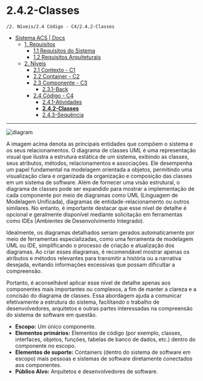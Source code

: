# 2.4.2-Classes

`/2. Níveis/2.4 Código - C4/2.4.2-Classes`

* [Sistema ACS | Docs](../../../README.md)
  * [1. Requisitos](../../../1.%20Requisitos/README.md)
    * [1.1 Requisitos do Sistema](../../../1.%20Requisitos/1.1%20Requisitos%20do%20Sistema/README.md)
    * [1.2 Requisitos Arquiteturais](../../../1.%20Requisitos/1.2%20Requisitos%20Arquiteturais/README.md)
  * [2. Níveis](../../../2.%20N%C3%ADveis/README.md)
    * [2.1 Contexto - C1](../../../2.%20N%C3%ADveis/2.1%20Contexto%20-%20C1/README.md)
    * [2.2 Container - C2](../../../2.%20N%C3%ADveis/2.2%20Container%20-%20C2/README.md)
    * [2.3 Componente - C3](../../../2.%20N%C3%ADveis/2.3%20Componente%20-%20C3/README.md)
      * [2.3.1-Back](../../../2.%20N%C3%ADveis/2.3%20Componente%20-%20C3/2.3.1-Back/README.md)
    * [2.4 Código - C4](../../../2.%20N%C3%ADveis/2.4%20C%C3%B3digo%20-%20C4/README.md)
      * [2.4.1-Atividades](../../../2.%20N%C3%ADveis/2.4%20C%C3%B3digo%20-%20C4/2.4.1-Atividades/README.md)
      * [**2.4.2-Classes**](../../../2.%20N%C3%ADveis/2.4%20C%C3%B3digo%20-%20C4/2.4.2-Classes/README.md)
      * [2.4.3-Sequência](../../../2.%20N%C3%ADveis/2.4%20C%C3%B3digo%20-%20C4/2.4.3-Sequ%C3%AAncia/README.md)

---

![diagram](https://www.plantuml.com/plantuml/svg/0/hLTBJnin4BxpAonEVOX8lQuG9GffLObMg9HU48U9FG6NNJlOisaGvR_NNlRbNMysQSaXiMV6u_4tus-SKqjWACzInbEm5kq1SvzYpAOarrA0G7Pz_GlMa2pC95_X1BYT29r99VMajhcvOK_5MlyvaY9XvrhTDXAK6vsmkVkUgpnhv08jDvA3KrwIaUqb_EuhR6G62PEA2l7pGIky6HgIIxTKw7BhKjt4VNHqmWxV7GQc2UFDpBw6lrkabi2-UJlWT1Z5bjKOZYGfJoDWRS5H03aCpu2maTrf0xO1TW3lKln34wHTQHDomXQFXDSt_HHznuTSMXzLY6WRbGBJ3uTjsuIPUXAjnr5dZMd2e1g_Hc0kryqyoFG_HkSSrjEmSd9ZjzQCruzLYz8P1WMnMtgAhQjYZoP61qnnPNCmSgkNoYHX-Sl8_byWhKIuM0BavagWGRuDlCfa33-Eg_vzCZdqXGkGniH8hCXiNtxrgIzpn8ZUHvJkeXZNHzq9vdrTE8pBIGXmAn7343T6Oo37-CbYXfOCTbZdWKIRQZjQqlUe8lcg8vaQDrhhgRLIWO20k5ws9Q3SDg6tcUYoqDNTQpmvBPYgczzBJ-_2ZtbuiN9DpF_kqhswFdPkXtk5utkW7musl_rYsjPIzyUwgUEee-4QBYt20dxoHIBvCxDe9AG_qLYfrTMNiuIbGLt7wNYcirMA5AEArR8lNBbDjD3TIiSKbrf5U0Kpa6bVR57THLYBQo5ljJj2WNJqzR0kbKMVrpf5K45qIx_THV4RlEpU-ywMatjeI9AUeHCsqscAd1nQnnyPRWYLiEop0KKeAjF7ay33XKlKRss4Nzw9x7sHLZGACeoffProhdD5txIQRrRIOE6bUuR0xbpp-q6pcVE0YbpExQZBkO95sjS6f54pRr39LLLMPLnR9GpBuVPRsdKmn1X3JJTOlrl_t_iaBdNLBFBesUauKSQ9dCb_Zvyh-fnmLyxLDN1alixEaDpLie7ZjlpupsHIRN9mwdBb_bNz1G00)

A imagem acima denota as principais entidades que compõem o sistema e os seus relacionamentos. O diagrama de classes UML é uma representação visual que ilustra a estrutura estática de um sistema, exibindo as classes, seus atributos, métodos, relacionamentos e associações. Ele desempenha um papel fundamental na modelagem orientada a objetos, permitindo uma visualização clara e organizada da organização e composição das classes em um sistema de software. Além de fornecer uma visão estrutural, o diagrama de classes pode ser expandido para mostrar a implementação de cada componente por meio de diagramas como UML (Linguagem de Modelagem Unificada), diagramas de entidade-relacionamento ou outros similares. No entanto, é importante destacar que esse nível de detalhe é opcional e geralmente disponível mediante solicitação em ferramentas como IDEs (Ambientes de Desenvolvimento Integrado).

Idealmente, os diagramas detalhados seriam gerados automaticamente por meio de ferramentas especializadas, como uma ferramenta de modelagem UML ou IDE, simplificando o processo de criação e atualização dos diagramas. Ao criar esses diagramas, é recomendável mostrar apenas os atributos e métodos relevantes para transmitir a história ou a narrativa desejada, evitando informações excessivas que possam dificultar a compreensão.

Portanto, é aconselhável aplicar esse nível de detalhe apenas aos componentes mais importantes ou complexos, a fim de manter a clareza e a concisão do diagrama de classes. Essa abordagem ajuda a comunicar efetivamente a estrutura do sistema, facilitando o trabalho de desenvolvedores, arquitetos e outras partes interessadas na compreensão do sistema de software em questão.

* **Escopo:** Um único componente.
* **Elementos primários:** Elementos de código (por exemplo, classes, interfaces, objetos, funções, tabelas de banco de dados, etc.) dentro do componente no escopo.
*  **Elementos de suporte:** Containers (dentro do sistema de software em escopo) mais pessoas e sistemas de software diretamente conectados aos componentes.
*  **Público Alvo:** Arquitetos e desenvolvedores de software.